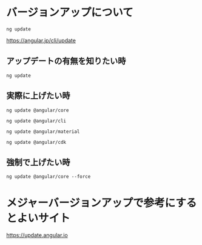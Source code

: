 # バージョンアップについて

```
ng update
```

https://angular.jp/cli/update

## アップデートの有無を知りたい時

```
ng update
```

## 実際に上げたい時

```
ng update @angular/core

ng update @angular/cli

ng update @angular/material

ng update @angular/cdk
```

## 強制で上げたい時

```
ng update @angular/core --force
```

# メジャーバージョンアップで参考にするとよいサイト

https://update.angular.io

